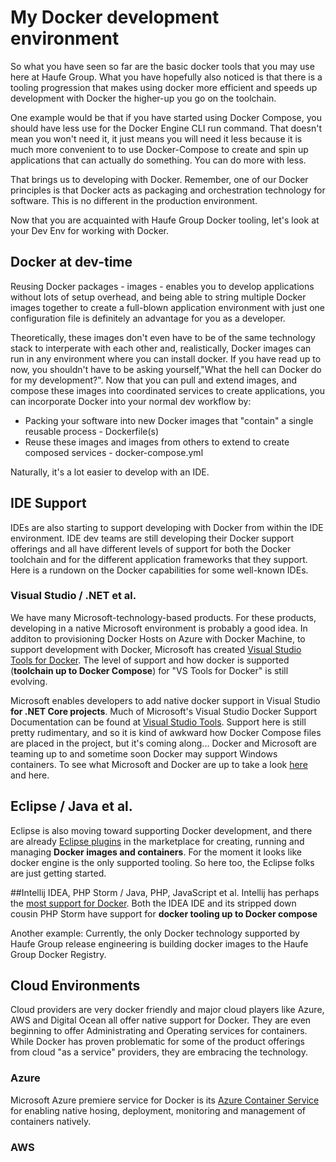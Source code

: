 # My Docker development environment

So what you have seen so far are the basic docker tools that you may use here at Haufe Group. What you have hopefully also noticed is that there is a tooling progression that makes using docker more efficient and speeds up development with Docker the higher-up you go on the toolchain. 

One example would be that if you have started using Docker Compose, you should have less use for the Docker Engine CLI run command. That doesn't mean you won't need it, it just means you will need it less because it is much more convenient to to use Docker-Compose to create and spin up applications that can actually do something. You can do more with less.

That brings us to developing with Docker. Remember, one of our Docker principles is that Docker acts as packaging and orchestration technology for software. This is no different in the production environment.  

Now that you are acquainted with Haufe Group Docker tooling, let's look at your Dev Env for working with Docker. 

## Docker at dev-time
Reusing Docker packages - images - enables you to develop applications without lots of setup overhead, and being able to string multiple Docker images together to create a full-blown application environment with just one configuration file is definitely an advantage for you as a developer. 

Theoretically, these images don't even have to be of the same technology stack to interperate with each other and, realistically, Docker images can run in any environment where you can install docker. If you have read up to now, you shouldn't have to be asking yourself,"What the hell can Docker do for my development?". Now that you can pull and extend images, and compose these images into coordinated services to create applications, you can incorporate Docker into your normal dev workflow by:

* Packing your software into new Docker images that "contain" a single reusable process - Dockerfile(s)
* Reuse these images and images from others to extend to create composed services - docker-compose.yml

Naturally, it's a lot easier to develop with an IDE. 

## IDE Support
IDEs are also starting to support developing with Docker from within the IDE environment.  IDE dev teams are still developing their Docker support offerings and all have different levels of support for both the Docker toolchain and for the different application frameworks that they support. Here is a rundown on the Docker capabilities for some well-known IDEs.

### Visual Studio / .NET et al.

We have many Microsoft-technology-based products. For these products, developing in a native Microsoft environment is probably a good idea. In additon to provisioning Docker Hosts on Azure with Docker Machine, to support development with Docker, Microsoft has created [Visual Studio Tools for Docker](https://marketplace.visualstudio.com/items?itemName=MicrosoftCloudExplorer.VisualStudioToolsforDocker-Preview). The level of support and how docker is supported (**toolchain up to Docker Compose**) for "VS Tools for Docker" is still evolving.

Microsoft enables developers to add native docker support in Visual Studio **for .NET Core projects**. Much of Microsoft's Visual Studio Docker Support Documentation can be found at [Visual Studio Tools](https://marketplace.visualstudio.com/items?itemName=MicrosoftCloudExplorer.VisualStudioToolsforDocker-Preview). Support here is  still pretty rudimentary, and so it is kind of awkward how Docker Compose files are placed in the project, but it's coming along... Docker and Microsoft are teaming up to and sometime soon Docker may support Windows containers. To see what Microsoft and Docker are up to take a look [here](https://www.simple-talk.com/cloud/platform-as-a-service/windows-containers-and-docker/) and here. 

## Eclipse / Java et al.
Eclipse is also moving toward supporting Docker development, and there are already [Eclipse plugins](https://marketplace.eclipse.org/search/site/%2522Docker%2522) in the marketplace for creating, running and managing **Docker images and containers**. For the moment it looks like docker engine is the only supported tooling. So here too, the Eclipse folks are just getting started. 

##Intellij IDEA, PHP Storm / Java, PHP, JavaScript et al.
Intellij has perhaps the [most support for Docker](https://www.jetbrains.com/help/idea/2016.2/docker.html). Both the IDEA IDE and its stripped down cousin PHP Storm have support for **docker tooling up to Docker compose**

Another example: Currently, the only Docker technology supported by Haufe Group release engineering is building docker images to the Haufe Group Docker Registry. 

## Cloud Environments
Cloud providers are very docker friendly and major cloud players like Azure, AWS and Digital Ocean all offer native support for Docker. They are even beginning to offer Administrating and Operating services for containers. While Docker has proven problematic for some of the product offerings from cloud "as a service" providers, they are embracing the technology. 

### Azure
Microsoft Azure premiere service for Docker is its [Azure Container Service](https://azure.microsoft.com/en-us/services/container-service/) for enabling native hosing, deployment, monitoring and management of containers natively. 

 ### AWS  



